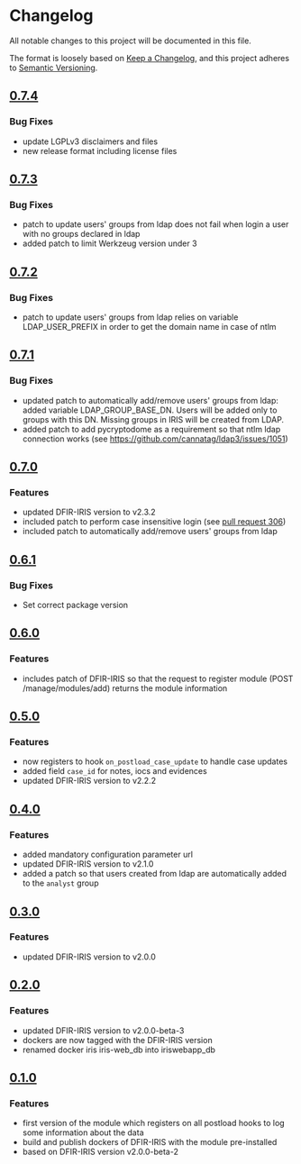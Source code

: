 # Changelog

All notable changes to this project will be documented in this file.

The format is loosely based on [Keep a Changelog](https://keepachangelog.com/en/1.1.0/),
and this project adheres to [Semantic Versioning](https://semver.org/spec/v2.0.0.html).

## [0.7.4](https://github.com/airbus-cyber/iris-httpsend-module/compare/0.7.3...0.7.4)
### Bug Fixes
* update LGPLv3 disclaimers and files
* new release format including license files

## [0.7.3](https://github.com/airbus-cyber/iris-httpsend-module/compare/0.7.2...0.7.3)
### Bug Fixes
* patch to update users' groups from ldap does not fail when login a user with no groups declared in ldap
* added patch to limit Werkzeug version under 3


## [0.7.2](https://github.com/airbus-cyber/iris-httpsend-module/compare/0.7.1...0.7.2)
### Bug Fixes
* patch to update users' groups from ldap relies on variable LDAP_USER_PREFIX in order to get the domain name in case of ntlm


## [0.7.1](https://github.com/airbus-cyber/iris-httpsend-module/compare/0.7.0...0.7.1)
### Bug Fixes
* updated patch to automatically add/remove users' groups from ldap: added variable LDAP_GROUP_BASE_DN. Users will be added only to groups with this DN. Missing groups in IRIS will be created from LDAP.
* added patch to add pycryptodome as a requirement so that ntlm ldap connection works (see https://github.com/cannatag/ldap3/issues/1051)


## [0.7.0](https://github.com/airbus-cyber/iris-httpsend-module/compare/0.6.1...0.7.0)
### Features
* updated DFIR-IRIS version to v2.3.2
* included patch to perform case insensitive login (see [pull request 306](https://github.com/dfir-iris/iris-web/pull/306))
* included patch to automatically add/remove users' groups from ldap


## [0.6.1](https://github.com/airbus-cyber/iris-httpsend-module/compare/0.6.0...0.6.1)
### Bug Fixes
* Set correct package version


## [0.6.0](https://github.com/airbus-cyber/iris-httpsend-module/compare/0.5.0...0.6.0)
### Features
* includes patch of DFIR-IRIS so that the request to register module (POST /manage/modules/add) returns the module information


## [0.5.0](https://github.com/airbus-cyber/iris-httpsend-module/compare/0.4.0...0.5.0)
### Features
* now registers to hook `on_postload_case_update` to handle case updates
* added field `case_id` for notes, iocs and evidences
* updated DFIR-IRIS version to v2.2.2


## [0.4.0](https://github.com/airbus-cyber/iris-httpsend-module/compare/0.3.0...0.4.0)
### Features
* added mandatory configuration parameter url
* updated DFIR-IRIS version to v2.1.0
* added a patch so that users created from ldap are automatically added to the `analyst` group


## [0.3.0](https://github.com/airbus-cyber/iris-httpsend-module/compare/0.2.0...0.3.0)
### Features
* updated DFIR-IRIS version to v2.0.0


## [0.2.0](https://github.com/airbus-cyber/iris-httpsend-module/compare/0.1.0...0.2.0)
### Features
* updated DFIR-IRIS version to v2.0.0-beta-3
* dockers are now tagged with the DFIR-IRIS version
* renamed docker iris iris-web_db into iriswebapp_db


## [0.1.0](https://github.com/airbus-cyber/iris-httpsend-module/commits/0.1.0)
### Features
* first version of the module which registers on all postload hooks to log some information about the data
* build and publish dockers of DFIR-IRIS with the module pre-installed
* based on DFIR-IRIS version v2.0.0-beta-2

